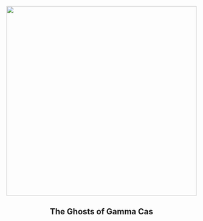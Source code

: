 
<p align="center"><img src="https://apod.nasa.gov/apod/image/2310/IC63_GruntzBax1024.jpg" width="500" height="500"></p>
<h2 align="center"> The Ghosts of Gamma Cas</h2>
